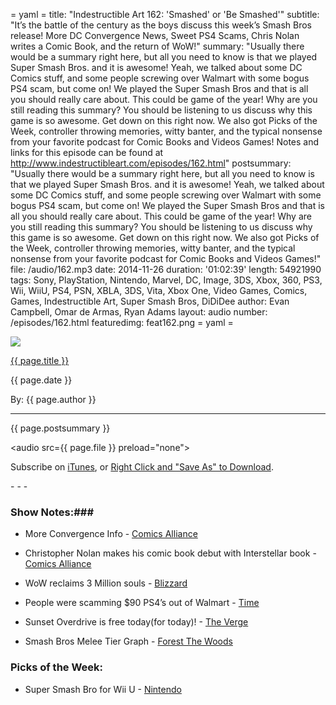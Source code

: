 = yaml =
title: "Indestructible Art 162: 'Smashed' or 'Be Smashed'"
subtitle: "It’s the battle of the century as the boys discuss this week’s Smash Bros release! More DC Convergence News, Sweet PS4 Scams, Chris Nolan writes a Comic Book, and the return of WoW!"
summary: "Usually there would be a summary right here, but all you need to know is that we played Super Smash Bros. and it is awesome! Yeah, we talked about some DC Comics stuff, and some people screwing over Walmart with some bogus PS4 scam, but come on! We played the Super Smash Bros and that is all you should really care about. This could be game of the year! Why are you still reading this summary? You should be listening to us discuss why this game is so awesome. Get down on this right now. We also got Picks of the Week, controller throwing memories, witty banter, and the typical nonsense from your favorite podcast for Comic Books and Videos Games! Notes and links for this episode can be found at http://www.indestructibleart.com/episodes/162.html"
postsummary: "Usually there would be a summary right here, but all you need to know is that we played Super Smash Bros. and it is awesome! Yeah, we talked about some DC Comics stuff, and some people screwing over Walmart with some bogus PS4 scam, but come on! We played the Super Smash Bros and that is all you should really care about. This could be game of the year! Why are you still reading this summary? You should be listening to us discuss why this game is so awesome. Get down on this right now. We also got Picks of the Week, controller throwing memories, witty banter, and the typical nonsense from your favorite podcast for Comic Books and Videos Games!"
file: /audio/162.mp3
date: 2014-11-26
duration: '01:02:39'
length: 54921990
tags: Sony, PlayStation, Nintendo, Marvel, DC, Image, 3DS, Xbox, 360, PS3, Wii, WiiU, PS4, PSN, XBLA, 3DS, Vita, Xbox One, Video Games, Comics, Games, Indestructible Art, Super Smash Bros, DiDiDee
author: Evan Campbell, Omar de Armas, Ryan Adams
layout: audio
number: /episodes/162.html
featuredimg: feat162.png
= yaml =

<img src='/images/featured/{{ page.featuredimg }}' class='articlesImgCenter group'>

<a href="{{ page.url }}" class='postTitleLink'><p class='postTitle'>{{ page.title }}</p></a>
<p class='postPublished'>{{ page.date }}</p>
<p class='postAuthor'>By: {{ page.author }}</p>
<hr>

<p class='podcastSummary'>{{ page.postsummary }}</p>

<audio src={{ page.file }} preload="none"></audio>
<p class='subLinks'>Subscribe on <a href='http://bit.ly/iapodcast'>iTunes</a>, or <a href={{ page.file }}>Right Click and "Save As" to Download</a>.</p>
- - -

### Show Notes:###
* More Convergence Info - [Comics Alliance](http://comicsalliance.com/convergence-week-two-dc-comics/)

* Christopher Nolan makes his comic book debut with Interstellar book - [Comics Alliance](http://comicsalliance.com/interstellar-prequel/)

* WoW reclaims 3 Million souls - [Blizzard](http://blizzard.gamespress.com/WORLD-OF-WARCRAFT-SURPASSES-10-MILLION-SUBSCRIBERS-AS-WARLORDS-OF-DRAE)

* People were scamming $90 PS4’s out of Walmart - [Time](http://time.com/money/3597532/price-matching-scam-walmart/)

* Sunset Overdrive is free today(for today)! - [The Verge](http://www.theverge.com/2014/11/21/7260335/xbox-live-members-can-play-sunset-overdrive-for-free-november-22)

* Smash Bros Melee Tier Graph - [Forest The Woods](http://forrestthewoods.com/unbalanced-design-of-super-smash-brothers/)

### Picks of the Week: ###

* Super Smash Bro for Wii U - [Nintendo](http://www.smashbros.com/us/?mkwid=sZdxqV0Z_dcs|pcrid|52779518296|pmt|e|pkw|super%20smash%20bro&pid=SEM_Core+Terms+-+Core+Title+E-&mkid=ssZdxqV0Z_dcs)
